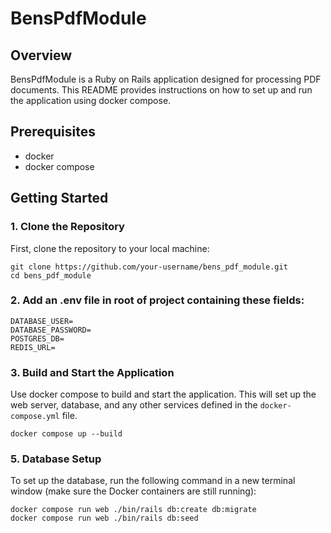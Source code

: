 # BensPdfModule

## Overview
BensPdfModule is a Ruby on Rails application designed for processing PDF documents. This README provides instructions on how to set up and run the application using docker compose.

## Prerequisites
- docker
- docker compose

## Getting Started

### 1. Clone the Repository
First, clone the repository to your local machine:
```
git clone https://github.com/your-username/bens_pdf_module.git
cd bens_pdf_module
```

### 2. Add an .env file in root of project containing these fields:
```
DATABASE_USER=
DATABASE_PASSWORD=
POSTGRES_DB=
REDIS_URL=
```

### 3. Build and Start the Application
Use docker compose to build and start the application. This will set up the web server, database, and any other services defined in the `docker-compose.yml` file.

```
docker compose up --build
```

### 5. Database Setup
To set up the database, run the following command in a new terminal window (make sure the Docker containers are still running):
```
docker compose run web ./bin/rails db:create db:migrate
docker compose run web ./bin/rails db:seed
```